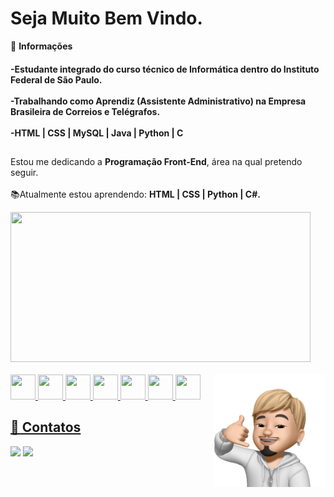 <h1 align="left">Seja Muito Bem Vindo.</h1>

<div>
 📝 <strong>Informações</strong> 
<h4>-Estudante integrado do curso técnico de Informática dentro do Instituto Federal de São Paulo. <br>
<br>-Trabalhando como Aprendiz (Assistente Administrativo) na Empresa Brasileira de Correios e Telégrafos. <br>
<br>-HTML | CSS | MySQL | Java | Python | C </h4>

</div>

##

<div>

Estou me dedicando a **Programação Front-End**, área na qual pretendo seguir.<br>
<br>📚Atualmente estou aprendendo: **HTML | CSS | Python | C#.**<br> 

</div>
 
<div>
 
<img height="240em" width="480em" src="https://github-readme-stats.vercel.app/api?username=ericksntz&theme=graywhite" />

</div>
 
  <div style="display: inline_block"> <br>
    <a href="github.com/ericksntz" />
    <img align: "center" height="40" width="40" src="https://cdn.jsdelivr.net/gh/devicons/devicon/icons/html5/html5-original.svg" />
    <img align: "center" height="40" width="40" src="https://cdn.jsdelivr.net/gh/devicons/devicon/icons/css3/css3-original.svg" />
    <img align: "center" height="40" width="40" src="https://cdn.jsdelivr.net/gh/devicons/devicon/icons/python/python-original.svg" />
    <img align: "center" height="40" width="40" src="https://cdn.jsdelivr.net/gh/devicons/devicon/icons/c/c-original.svg" />
    <img align: "center" height="40" width="40" src="https://cdn.jsdelivr.net/gh/devicons/devicon/icons/csharp/csharp-original.svg" />
    <img align: "center" height="40" width="40" src="https://cdn.jsdelivr.net/gh/devicons/devicon/icons/mysql/mysql-original.svg" />
    <img align: "center" height="40" width="40" src="https://cdn.jsdelivr.net/gh/devicons/devicon/icons/figma/figma-original.svg" />
    <img align="right" height="180" width="180" src="assets/4E9C9F38-7CB2-42A3-8A20-FC7A31EDD91B.png" />
  </div>
 
 <h2> 👥 Contatos </h2>
 
 <div>
  <a href="https://www.linkedin.com/in/erick-santos-brito/"> <img src ="https://img.shields.io/badge/LinkedIn-0077B5?style=for-the-badge&logo=linkedin&logoColor=white"></a>
   <a href="mailto:ericksbrito@gmail.com"> <img src="https://img.shields.io/badge/Gmail-D14836?style=for-the-badge&logo=gmail&logoColor=white"> </a>

   
  <div>
